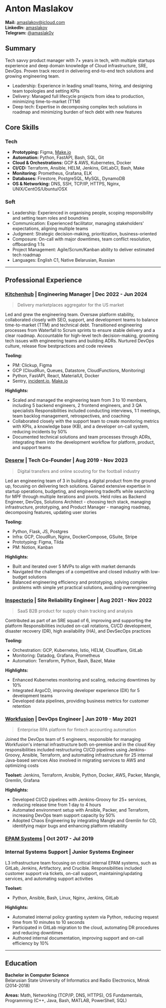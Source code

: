 # Anton Maslakov

**Mail:** [amaslakov@icloud.com](mailto:amaslakov@icloud.com)  
**LinkedIn:** [amaslakov](https://www.linkedin.com/in/amaslakov)  
**Telegram:** [@amaslak0v](https://t.me/amaslak0v)  

## Summary

Tech savvy product manager with 7+ years in tech, with multiple startups experience and deep domain knowledge of Cloud infrastructure, SRE, DevOps. Proven track record in delivering end-to-end tech solutions and growing engineering team.

- Leadership: Experience in leading small teams, hiring, and designing team topologies and setting KPIs
- Delivery: Managed full lifecycle projects from idea to production, minimizing time-to-market (TTM)
- Deep tech: Expertise in decomposing complex tech solutions in roadmap and minimizing burden of tech debt with new features

## Core Skills

### Tech

- **Prototyping:** Figma, [Make.io](http://make.io)
- **Automation:** Python, FastAPI, Bash, SQL, Git
- **Cloud & Orchestrations:** GCP & AWS, Kubernetes, Docker
- **CI/CD:** Terraform, Ansible, HELM, Jenkins, GitLabCI, Bash, Make
- **Monitoring:** Prometheus, Grafana, ELK
- **Databases:** Firestore, PostgreSQL, MySQL, DynamoDB
- **OS & Networking:** DNS, SSH, TCP/IP, HTTPS, Nginx, UNIX/CentOS/Ubuntu/OSX

### Soft

- Leadership: Experienced in organising people, scoping responsibility and setting team roles and boundries
- Communication: Experienced facilitator, managing stakeholders' expectations, aligning multiple teams
- Judgment: Strategic decision-making, prioritization, business-oriented
- Composure: On-call with major downtimes, team conflict resolution, offboarding 1:1s
- Project Management: Agile/Scrum/Kanban ability to deliver estimated tech roadmap
- Languages: English C1, Native Belarusian, Russian

---

## Professional Experience

### [Kitchenhub](https://www.trykitchenhub.com/) | Engineering Manager | Dec 2022 - Jun 2024

> Delivery marketplaces aggregator for the US market

Led and grew the engineering team. Oversaw platform stability, collaborated closely with SEO, support, and development teams to balance time-to-market (TTM) and technical debt. Transitioned engineering processes from Waterfall to Scrum sprints to ensure stable delivery and a clear roadmap. Accountable for high-level tech decision-making, grooming tech issues with engineering teams and building ADRs. Nurtured DevOps culture, release flow bestpractices and code reviews

**Tooling:**

- PM: Clickup, Figma
- GCP (CloudRun, Queues, Datastore, CloudFunctions, Monitoring)
- Python, FastAPI, React, MaterialUI, Docker
- Sentry, [incident.io](http://incident.io/), [Make.io](http://make.io/)

**Highlights:**

- Scaled and managed the engineering team from 3 to 10 members, including 5 backend engineers, 2 frontend engineers, and 3 QA specialists Responsibilities included conducting interviews, 1:1 meetings, team backlog management, retrospectives, and coaching
- Collaborated closely with the support team to create monitoring metrics with KPIs, a knowledge base (KB), and a developer on-call system, reducing incidents by 50%
- Documented technical solutions and team processes through ADRs, integrating them into the development workflow for platform, product, and support teams

### [Deserw](https://deserw.com/) | Tech Co-Founder | Aug 2019 - Nov 2023

> Digital transfers and online scouting for the football industry

Led an engineering team of 3 in building a digital product from the ground up, focusing on delivering tech solutions. Gained extensive expertise in startup operations, budgeting, and engineering tradeoffs while searching for MPF through multiple iterations and pivots.
Held roles as Backend Engineer, DevOps, Solutions Architect - choosing tech stack, managing infrastructure, prototyping, and Product Manager - managing roadmap, decomposing features, updating user stories

**Tooling:**

- Python, Flask, JS, Postgres
- Infra: GCP, CloudRun, Nginx, DockerCompose, GSuite, Stripe
- Prototyping: Figma, Tilda
- PM: Notion, Kanban

**Highlights:**

- Built and iterated over 5 MVPs to align with market demands
- Navigated the challenges of a competitive and closed industry with low-budget solutions
- Balanced engineering efficiency and prototyping, solving complex problems with simple yet practical solutions, avoiding overengineering

### [Inspectorio](https://www.inspectorio.com/) | Site Reliability Engineer | Aug 2021 - Nov 2022

> SaaS B2B product for supply chain tracking and analysis

Contributed as part of an SRE squad of 6, improving and supporting the platform Responsibilities included on-call rotations, CI/CD development, disaster recovery (DR), high availability (HA), and DevSecOps practices

**Tooling:**

- Orchestration: GCP, Kubernetes, Istio, HELM, Cloudflare, GitLab
- Monitoring: Datadog, Grafana, Prometheus
- Automation: Terraform, Python, Bash, Bazel, Make

**Highlights:**

- Enhanced Kubernetes monitoring and scaling, reducing downtimes by 10%
- Integrated ArgoCD, improving developer experience (DX) for 5 development teams
- Developed data pipelines, providing business metrics for customer retention

### [Workfusion](https://www.workfusion.com/) | DevOps Engineer | Jun 2019 - May 2021

> Enterprise RPA platform for fintech accounting automation

Joined the DevOps team of 5 engineers, responsible for managing Workfusion's internal infrastructure both on-premise and in the cloud Key responsibilities included restructuring CI/CD pipelines using Jenkins-Groovy, Ansible, Terraform, and automating infrastructure for 25 internal Java-based services Also involved in migrating services to AWS and optimizing costs

**Toolset:** Jenkins, Terraform, Ansible, Python, Docker, AWS, Packer, Mangle, Gremlin, Grafana

**Highlights:**

- Developed CI/CD pipelines with Jenkins-Groovy for 25+ services, reducing release time from 1 day to 4 hours
- Automated environment setup with Ansible, Packer, and Terraform, increasing DevOps team support capacity by 50%
- Adopted Chaos Engineering by integrating Mangle and Gremlin for CD, identifying major bugs and enhancing platform reliability

### [EPAM Systems](https://www.epam.com/) | Oct 2017 - Jul 2019

### Internal Systems Support | Junior Systems Engineer

L3 infrastructure team focusing on critical internal EPAM systems, such as GitLab, Jenkins, Artifactory, and Crucible. Responsibilities included customer support via tickets, on-call support, maintaining/updating services, and automating support activities

**Toolset:**

- Python, Ansible, Bash, Linux, Nginx, Jenkins, GitLab

**Highlights:**

- Automated internal policy granting system via Python, reducing request time from 10 minutes to 10 seconds
- Participated in GitLab migration to the cloud, automating DR procedures and reducing downtimes
- Authored internal documentation, improving support and on-call efficiency by 10%

---

## Education

**Bachelor in Computer Science**  
Belarusian State University of Informatics and Radio Electronics, Minsk (2014-2018)

**Areas:** Math, Networking (TCP/IP, DNS, HTTPS), OS Fundamentals, Programming (C++, Java, Bash, MATLAB, PowerShell, SQL)